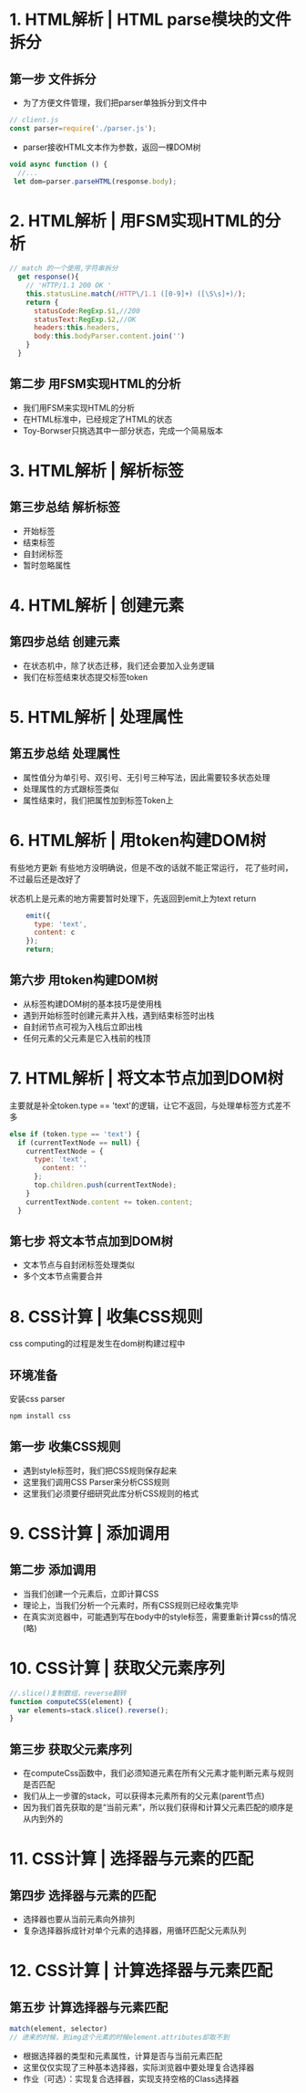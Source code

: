 # 1. HTML解析 | HTML parse模块的文件拆分
## 第一步 文件拆分
- 为了方便文件管理，我们把parser单独拆分到文件中
```js
// client.js
const parser=require('./parser.js');
```
- parser接收HTML文本作为参数，返回一棵DOM树
```js
void async function () {
  //...
 let dom=parser.parseHTML(response.body);
```
# 2. HTML解析 | 用FSM实现HTML的分析
```js
// match 的一个使用,字符串拆分
  get response(){
    // 'HTTP/1.1 200 OK '
    this.statusLine.match(/HTTP\/1.1 ([0-9]+) ([\S\s]+)/);
    return {
      statusCode:RegExp.$1,//200
      statusText:RegExp.$2,//OK
      headers:this.headers,
      body:this.bodyParser.content.join('')
    }
  }
```
## 第二步 用FSM实现HTML的分析

- 我们用FSM来实现HTML的分析
- 在HTML标准中，已经规定了HTML的状态
- Toy-Borwser只挑选其中一部分状态，完成一个简易版本
# 3. HTML解析 | 解析标签

## 第三步总结 解析标签
- 开始标签 
- 结束标签 
- 自封闭标签 
- 暂时忽略属性

# 4. HTML解析 | 创建元素

## 第四步总结 创建元素
- 在状态机中，除了状态迁移，我们还会要加入业务逻辑
- 我们在标签结束状态提交标签token

# 5. HTML解析 | 处理属性

## 第五步总结 处理属性
- 属性值分为单引号、双引号、无引号三种写法，因此需要较多状态处理
- 处理属性的方式跟标签类似
- 属性结束时，我们把属性加到标签Token上

# 6. HTML解析 | 用token构建DOM树

有些地方更新 有些地方没明确说，但是不改的话就不能正常运行，
花了些时间，不过最后还是改好了

状态机上是元素的地方需要暂时处理下，先返回到emit上为text return
```js
    emit({
      type: 'text',
      content: c
    });
    return;
```
##  第六步 用token构建DOM树
- 从标签构建DOM树的基本技巧是使用栈
- 遇到开始标签时创建元素并入栈，遇到结束标签时出栈
- 自封闭节点可视为入栈后立即出栈
- 任何元素的父元素是它入栈前的栈顶

# 7. HTML解析 | 将文本节点加到DOM树
主要就是补全token.type == 'text'的逻辑，让它不返回，与处理单标签方式差不多
```js
else if (token.type == 'text') {
  if (currentTextNode == null) {
    currentTextNode = {
      type: 'text',
        content: ''
      };
      top.children.push(currentTextNode);
    }
    currentTextNode.content += token.content;
  }
```
##  第七步 将文本节点加到DOM树

- 文本节点与自封闭标签处理类似
- 多个文本节点需要合并

# 8. CSS计算 | 收集CSS规则
css computing的过程是发生在dom树构建过程中
## 环境准备
安装css parser
```bash
npm install css
```

##  第一步 收集CSS规则

- 遇到style标签时，我们把CSS规则保存起来
- 这里我们调用CSS Parser来分析CSS规则
- 这里我们必须要仔细研究此库分析CSS规则的格式

# 9. CSS计算 | 添加调用

##  第二步 添加调用

- 当我们创建一个元素后，立即计算CSS
- 理论上，当我们分析一个元素时，所有CSS规则已经收集完毕
- 在真实浏览器中，可能遇到写在body中的style标签，需要重新计算css的情况(略)

# 10. CSS计算 | 获取父元素序列

```js
//.slice()复制数组，reverse翻转
function computeCSS(element) {
  var elements=stack.slice().reverse();
}
```

##  第三步 获取父元素序列

- 在computeCss函数中，我们必须知道元素在所有父元素才能判断元素与规则是否匹配
- 我们从上一步骤的stack，可以获得本元素所有的父元素(parent节点)
- 因为我们首先获取的是“当前元素”，所以我们获得和计算父元素匹配的顺序是从内到外的

# 11. CSS计算 | 选择器与元素的匹配

##  第四步 选择器与元素的匹配
- 选择器也要从当前元素向外排列
- 复杂选择器拆成针对单个元素的选择器，用循环匹配父元素队列

# 12. CSS计算 | 计算选择器与元素匹配

##  第五步 计算选择器与元素匹配
```js
match(element, selector)
// 进来的时候，到img这个元素的时候element.attributes却取不到
```
- 根据选择器的类型和元素属性，计算是否与当前元素匹配
- 这里仅仅实现了三种基本选择器，实际浏览器中要处理复合选择器
- 作业（可选）：实现复合选择器，实现支持空格的Class选择器
